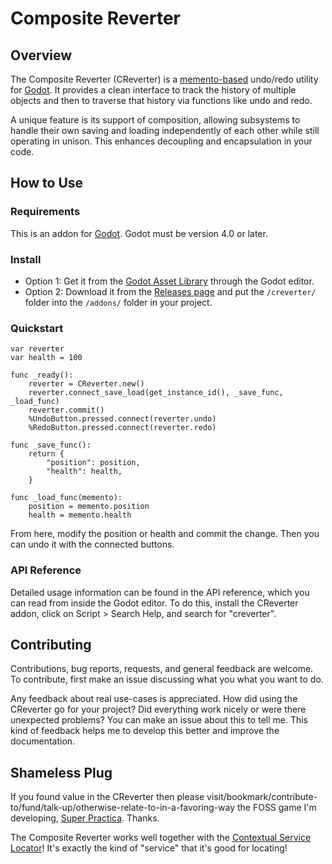 # Composite Reverter

## Overview

The Composite Reverter (CReverter) is a [memento-based](https://en.wikipedia.org/wiki/Memento_pattern) undo/redo utility for [Godot](https://godotengine.org/). It provides a clean interface to track the history of multiple objects and then to traverse that history via functions like undo and redo.

A unique feature is its support of composition, allowing subsystems to handle their own saving and loading independently of each other while still operating in unison. This enhances decoupling and encapsulation in your code.


## How to Use

### Requirements

This is an addon for [Godot](https://godotengine.org/). Godot must be version 4.0 or later.


### Install

* Option 1: Get it from the [Godot Asset Library](https://godotengine.org/asset-library/asset) through the Godot editor.
* Option 2: Download it from the [Releases page](https://codeberg.org/svetogam/creverter/releases) and put the `/creverter/` folder into the `/addons/` folder in your project.


### Quickstart

```
var reverter
var health = 100

func _ready():
	reverter = CReverter.new()
	reverter.connect_save_load(get_instance_id(), _save_func, _load_func)
	reverter.commit()
	%UndoButton.pressed.connect(reverter.undo)
	%RedoButton.pressed.connect(reverter.redo)

func _save_func():
	return {
		"position": position,
		"health": health,
	}

func _load_func(memento):
	position = memento.position
	health = memento.health
```

From here, modify the position or health and commit the change. Then you can undo it with the connected buttons.


### API Reference

Detailed usage information can be found in the API reference, which you can read from inside the Godot editor. To do this, install the CReverter addon, click on Script > Search Help, and search for "creverter".


## Contributing

Contributions, bug reports, requests, and general feedback are welcome. To contribute, first make an issue discussing what you what you want to do.

Any feedback about real use-cases is appreciated. How did using the CReverter go for your project? Did everything work nicely or were there unexpected problems? You can make an issue about this to tell me. This kind of feedback helps me to develop this better and improve the documentation.


## Shameless Plug

If you found value in the CReverter then please visit/bookmark/contribute-to/fund/talk-up/otherwise-relate-to-in-a-favoring-way the FOSS game I'm developing, [Super Practica](https://superpractica.org/). Thanks.

The Composite Reverter works well together with the [Contextual Service Locator](https://codeberg.org/svetogam/cslocator)! It's exactly the kind of "service" that it's good for locating!
